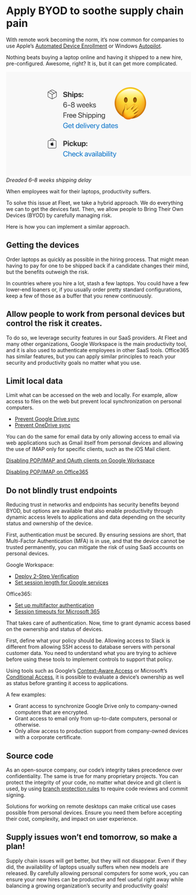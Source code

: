 # Apply BYOD to soothe supply chain pain

With remote work becoming the norm, it’s now common for companies to use Apple’s [Automated Device Enrollment](https://support.apple.com/en-us/HT204142) or Windows [Autopilot](https://docs.microsoft.com/en-us/mem/autopilot/windows-autopilot#:~:text=Windows%20Autopilot%20is%20a%20collection,them%20ready%20for%20productive%20use.&text=Using%20cloud%2Dbased%20services%2C%20Windows,required%20to%20maintain%20the%20devices.).

Nothing beats buying a laptop online and having it shipped to a new hire, pre-configured. Awesome, right? It is, but it can get more complicated.

![The shipping time of a new laptop](../website/assets/images/articles/apply-byod-to-soothe-supply-chain-pain-cover-700x393@2x.png)
*Dreaded 6–8 weeks shipping delay*

When employees wait for their laptops, productivity suffers.

To solve this issue at Fleet, we take a hybrid approach. We do everything we can to get the devices fast. Then, we allow people to Bring Their Own Devices (BYOD) by carefully managing risk.

Here is how you can implement a similar approach.

## Getting the devices

Order laptops as quickly as possible in the hiring process. That might mean having to pay for one to be shipped back if a candidate changes their mind, but the benefits outweigh the risk.

In countries where you hire a lot, stash a few laptops. You could have a few lower-end loaners or, if you usually order pretty standard configurations, keep a few of those as a buffer that you renew continuously.

## Allow people to work from personal devices but control the risk it creates.

To do so, we leverage security features in our SaaS providers. At Fleet and many other organizations, Google Workspace is the main productivity tool, and it is also used to authenticate employees in other SaaS tools. Office365 has similar features, but you can apply similar principles to reach your security and productivity goals no matter what you use.

## Limit local data

Limit what can be accessed on the web and locally. For example, allow access to files on the web but prevent local synchronization on personal computers.


- [Prevent Google Drive sync](https://support.google.com/a/answer/9299541?product_name=UnuFlow&hl=en&visit_id=637798806258647022-3302602769&rd=1&src=supportwidget0&hl=en)
- [Prevent OneDrive sync](https://docs.microsoft.com/en-us/onedrive/use-group-policy)

You can do the same for email data by only allowing access to email via web applications such as Gmail itself from personal devices and allowing the use of IMAP only for specific clients, such as the iOS Mail client.

[Disabling POP/IMAP and OAuth clients on Google Workspace](https://support.google.com/a/answer/105694?product_name=UnuFlow&hl=en&visit_id=637799276035281159-4129883793&rd=1&src=supportwidget0&hl=en)

[Disabling POP/IMAP on Office365](https://docs.microsoft.com/en-us/exchange/clients/pop3-and-imap4/configure-mailbox-access?view=exchserver-2019)

## Do not blindly trust endpoints

Reducing trust in networks and endpoints has security benefits beyond BYOD, but options are available that also enable productivity through dynamic access levels to applications and data depending on the security status and ownership of the device.

First, authentication must be secured. By ensuring sessions are short, that Multi-Factor Authentication (MFA) is in use, and that the device cannot be trusted permanently, you can mitigate the risk of using SaaS accounts on personal devices.

Google Workspace:

- [Deploy 2-Step Verification](https://support.google.com/a/answer/9176657?product_name=UnuFlow&hl=en&visit_id=637798806258647022-3302602769&rd=1&src=supportwidget0&hl=en#zippy=%2Callow-users-to-turn-on--step-verification%2Censure-a-smooth-transition-to-an-enforcement-policy%2Cturn-on-enforcement%2Cchoose-a--step-verification-method-to-enforce)
- [Set session length for Google services](https://support.google.com/a/answer/7576830?hl=en)

Office365:

- [Set up multifactor authentication](https://docs.microsoft.com/en-us/microsoft-365/admin/security-and-compliance/set-up-multi-factor-authentication?view=o365-worldwide)
- [Session timeouts for Microsoft 365](https://docs.microsoft.com/en-us/microsoft-365/enterprise/session-timeouts?view=o365-worldwide)

That takes care of authentication. Now, time to grant dynamic access based on the ownership and status of devices.

First, define what your policy should be. Allowing access to Slack is different from allowing SSH access to database servers with personal customer data. You need to understand what you are trying to achieve before using these tools to implement controls to support that policy.

Using tools such as Google’s [Context-Aware Access](https://support.google.com/a/answer/9275380?product_name=UnuFlow&hl=en&visit_id=637798806258647022-3302602769&rd=1&src=supportwidget0&hl=en) or Microsoft’s [Conditional Access](https://docs.microsoft.com/en-us/microsoft-365/campaigns/m365-campaigns-conditional-access?view=o365-worldwide#consider-using-conditional-access), it is possible to evaluate a device’s ownership as well as status before granting it access to applications.

A few examples:

- Grant access to synchronize Google Drive only to company-owned computers that are encrypted.
- Grant access to email only from up-to-date computers, personal or otherwise.
- Only allow access to production support from company-owned devices with a corporate certificate.

## Source code

As an open-source company, our code’s integrity takes precedence over confidentiality. The same is true for many proprietary projects. You can protect the integrity of your code, no matter what device and git client is used, by using [branch protection rules](https://docs.github.com/en/repositories/configuring-branches-and-merges-in-your-repository/defining-the-mergeability-of-pull-requests/managing-a-branch-protection-rule) to require code reviews and commit signing.

Solutions for working on remote desktops can make critical use cases possible from personal devices. Ensure you need them before accepting their cost, complexity, and impact on user experience.

## Supply issues won’t end tomorrow, so make a plan!

Supply chain issues will get better, but they will not disappear. Even if they did, the availability of laptops usually suffers when new models are released. By carefully allowing personal computers for some work, you can ensure your new hires can be productive and feel useful right away while balancing a growing organization’s security and productivity goals!


<meta name="category" value="product">
<meta name="authorGitHubUsername" value="GuillaumeRoss">
<meta name="authorFullName" value="Guillaume Ross">
<meta name="publishedOn" value="2022-02-10">
<meta name="articleTitle" value="Apply BYOD to soothe supply chain pain">
<meta name="articleImageUrl" value="../website/assets/images/articles/apply-byod-to-soothe-supply-chain-pain-cover-700x393@2x.png">